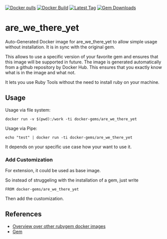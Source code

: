 [![Docker pulls](https://img.shields.io/docker/pulls/rubygem/are_we_there_yet.svg)](https://hub.docker.com/r/rubygem/are_we_there_yet/)
[![Docker Build](https://img.shields.io/docker/automated/rubygem/are_we_there_yet.svg)](https://hub.docker.com/r/rubygem/are_we_there_yet/)
[![Latest Tag](https://img.shields.io/github/tag/docker-rubygem/are_we_there_yet.svg)](https://hub.docker.com/r/rubygem/are_we_there_yet/)
[![Gem Downloads](https://img.shields.io/gem/dt/are_we_there_yet.svg)](https://rubygems.org/gems/are_we_there_yet/)
# are_we_there_yet

Auto-Generated Docker image for are_we_there_yet to allow simple usage without installation.
It is in sync with the original gem.

This allows to use a specific version of your favorite gem and ensures that this image will be supported in future.
The image is generated automatically from a github repository by Docker Hub.
This ensures that you exactly know what is in the image and what not.

It lets you use Ruby Tools without the need to install ruby on your machine.

## Usage

Usage via file system:

`docker run -v $(pwd):/work -ti docker-gems/are_we_there_yet`

Usage via Pipe:

`echo "test" | docker run -ti docker-gems/are_we_there_yet`

It depends on your specific use case how your want to use it.

### Add Customization

For extension, it could be used as base image.

So instead of struggeling with the installation of a gem, just write

`FROM docker-gems/are_we_there_yet`

Then add the customization.

## References

 - [Overview over other rubygem docker images](https://github.com/thinkbot/docker-rubygem)
 - [Gem](https://rubygems.org/gems/are_we_there_yet/)

